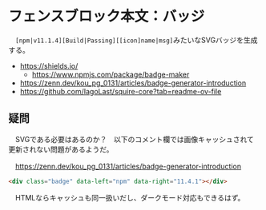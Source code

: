 # フェンスブロック本文：バッジ

　`[npm|v11.1.4][Build|Passing][[icon]name|msg]`みたいなSVGバッジを生成する。

* https://shields.io/
    * https://www.npmjs.com/package/badge-maker
* https://zenn.dev/kou_pg_0131/articles/badge-generator-introduction
* https://github.com/IagoLast/squire-core?tab=readme-ov-file

## 疑問

　SVGである必要はあるのか？　以下のコメント欄では画像キャッシュされて更新されない問題があるようだ。

　https://zenn.dev/kou_pg_0131/articles/badge-generator-introduction

```html
<div class="badge" data-left="npm" data-right="11.4.1"></div>
```

　HTMLならキャッシュも同一扱いだし、ダークモード対応もできるはず。

